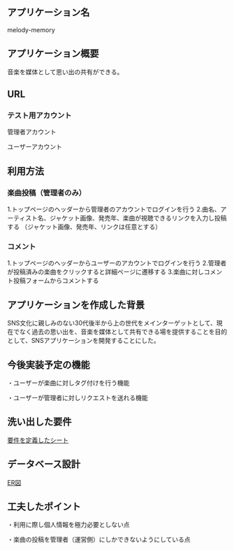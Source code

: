 ## アプリケーション名

melody-memory


## アプリケーション概要

音楽を媒体として思い出の共有ができる。


## URL

### テスト用アカウント

  管理者アカウント

  ユーザーアカウント


## 利用方法

### 楽曲投稿（管理者のみ）
  1.トップページのヘッダーから管理者のアカウントでログインを行う
  2.曲名、アーティスト名、ジャケット画像、発売年、楽曲が視聴できるリンクを入力し投稿する
    （ジャケット画像、発売年、リンクは任意とする）
  
### コメント
  1.トップページのヘッダーからユーザーのアカウントでログインを行う
  2.管理者が投稿済みの楽曲をクリックすると詳細ページに遷移する
  3.楽曲に対しコメント投稿フォームからコメントする


## アプリケーションを作成した背景

SNS文化に親しみのない30代後半から上の世代をメインターゲットとして、現在でなく過去の思い出を、音楽を媒体として共有できる場を提供することを目的として、SNSアプリケーションを開発することにした。


## 今後実装予定の機能

  ・ユーザーが楽曲に対しタグ付けを行う機能

  ・ユーザーが管理者に対しリクエストを送れる機能


## 洗い出した要件

[要件を定義したシート](https://docs.google.com/spreadsheets/d/1hRWk7jhpUBAyQFVHLB6gfUU8SlEs5cfG1bPz4N0edJI/edit#gid=982722306)


## データベース設計

[ER図](https://gyazo.com/369c82e236741d1f8c0c177a9ce1483b)


## 工夫したポイント

  ・利用に際し個人情報を極力必要としない点

  ・楽曲の投稿を管理者（運営側）にしかできないようにしている点